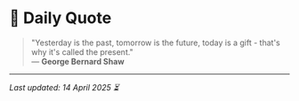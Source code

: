 # 📜 Daily Quote

> "Yesterday is the past, tomorrow is the future, today is a gift - that's why it's called the present."  
> — **George Bernard Shaw**

---

_Last updated: 14 April 2025 ⏳_
